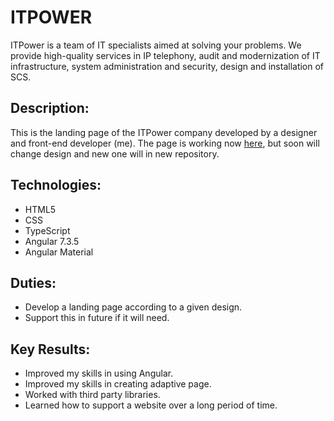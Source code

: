 # ITPOWER

ITPower is a team of IT specialists aimed at solving your problems. We provide high-quality services in IP telephony, audit and modernization of IT infrastructure, system administration and security, design and installation of SCS.

## Description:

This is the landing page of the ITPower company developed by a designer and front-end developer (me). The page is working now [here](https://itpower.com.ua/), but soon will change design and new one will in new repository.

## Technologies: 

- HTML5
- CSS
- TypeScript
- Angular 7.3.5
- Angular Material

## Duties:

- Develop a landing page according to a given design.
- Support this in future if it will need.

## Key Results:

- Improved my skills in using Angular.
- Improved my skills in creating adaptive page.
- Worked with third party libraries.
- Learned how to support a website over a long period of time.
